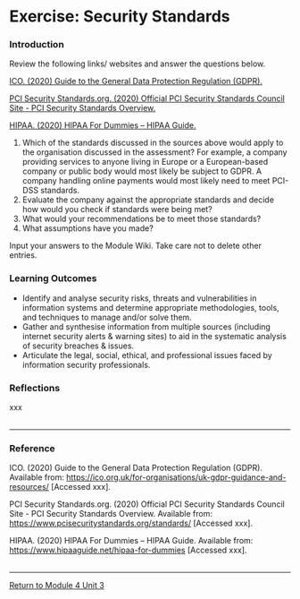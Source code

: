 # Exercise: Security Standards

### Introduction
Review the following links/ websites and answer the questions below.

[ICO. (2020) Guide to the General Data Protection Regulation (GDPR).](https://ico.org.uk/for-organisations/uk-gdpr-guidance-and-resources/)

[PCI Security Standards.org. (2020) Official PCI Security Standards Council Site - PCI Security Standards Overview.](https://www.pcisecuritystandards.org/standards/)

[HIPAA. (2020) HIPAA For Dummies – HIPAA Guide.](https://www.hipaaguide.net/hipaa-for-dummies)

1. Which of the standards discussed in the sources above would apply to the organisation discussed in the assessment? For example, a company providing services to anyone living in Europe or a European-based company or public body would most likely be subject to GDPR. A company handling online payments would most likely need to meet PCI-DSS standards.
2. Evaluate the company against the appropriate standards and decide how would you check if standards were being met?
3. What would your recommendations be to meet those standards?
4. What assumptions have you made?

Input your answers to the Module Wiki. Take care not to delete other entries.

### Learning Outcomes
 - Identify and analyse security risks, threats and vulnerabilities in information systems and determine appropriate methodologies, tools, and techniques to manage and/or solve them.
 - Gather and synthesise information from multiple sources (including internet security alerts & warning sites) to aid in the systematic analysis of security breaches & issues.
 - Articulate the legal, social, ethical, and professional issues faced by information security professionals.

### Reflections
xxx
<br><br>

---

### Reference
ICO. (2020) Guide to the General Data Protection Regulation (GDPR). Available from: https://ico.org.uk/for-organisations/uk-gdpr-guidance-and-resources/ [Accessed xxx].

PCI Security Standards.org. (2020) Official PCI Security Standards Council Site - PCI Security Standards Overview. Available from: https://www.pcisecuritystandards.org/standards/ [Accessed xxx].

HIPAA. (2020) HIPAA For Dummies – HIPAA Guide. Available from: https://www.hipaaguide.net/hipaa-for-dummies [Accessed xxx].
<br><br>

---

[Return to Module 4 Unit 3](ISM_Unit03.md)
